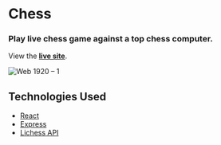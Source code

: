 
# Chess
### Play live chess game against a top chess computer.
View the **[live site](https://sparkling-view.surge.sh)**.

![Web 1920 – 1](./homepage.png)


## Technologies Used

- [React](https://reactjs.org/)
- [Express](https://expressjs.com/)
- [Lichess API](https://lichess.org/api)

